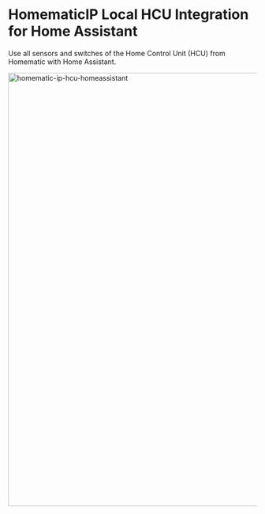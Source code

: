 # HomematicIP Local HCU Integration for Home Assistant

Use all sensors and switches of the Home Control Unit (HCU) from Homematic with Home Assistant.

<img width="1698" height="877" alt="homematic-ip-hcu-homeassistant" src="https://github.com/user-attachments/assets/3ad2cd07-9ad7-498e-9e16-65ca537f83f6" />
